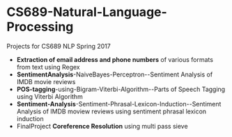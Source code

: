 # CS689-Natural-Language-Processing
Projects for CS689 NLP Spring 2017


- **Extraction of email address and phone numbers** of various formats from text using Regex
- **SentimentAnalysis**-NaiveBayes-Perceptron--Sentiment Analysis of IMDB movie reviews
- **POS-tagging**-using-Bigram-Viterbi-Algorithm--Parts of Speech Tagging using Viterbi Algorithm
- **Sentiment-Analysis**-Sentiment-Phrasal-Lexicon-Induction--Sentiment Analysis of IMDB moview reviews using sentiment phrasal lexicon induction
- FinalProject **Coreference Resolution** using multi pass sieve
